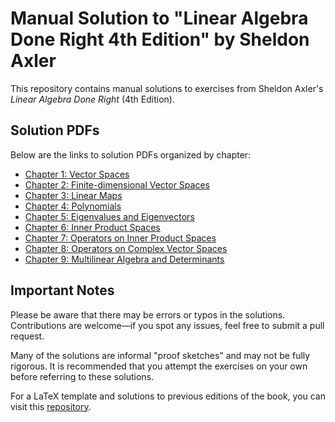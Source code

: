 # Manual Solution to "Linear Algebra Done Right 4th Edition" by Sheldon Axler

This repository contains manual solutions to exercises from Sheldon Axler's *Linear Algebra Done Right* (4th Edition).

## Solution PDFs
Below are the links to solution PDFs organized by chapter:

- [Chapter 1: Vector Spaces](./solution_pdf/chapter1.pdf)
- [Chapter 2: Finite-dimensional Vector Spaces](./solution_pdf/chapter2.pdf)
- [Chapter 3: Linear Maps](./solution_pdf/chapter3.pdf)
- [Chapter 4: Polynomials](./solution_pdf/chapter4.pdf)
- [Chapter 5: Eigenvalues and Eigenvectors](./solution_pdf/chapter5.pdf)
- [Chapter 6: Inner Product Spaces](./solution_pdf/chapter6.pdf)
- [Chapter 7: Operators on Inner Product Spaces](./solution_pdf/chapter7.pdf)
- [Chapter 8: Operators on Complex Vector Spaces](./solution_pdf/chapter8.pdf)
- [Chapter 9: Multilinear Algebra and Determinants](./solution_pdf/chapter9.pdf)


## Important Notes

Please be aware that there may be errors or typos in the solutions. Contributions are welcome—if you spot any issues, feel free to submit a pull request.

Many of the solutions are informal "proof sketches" and may not be fully rigorous. It is recommended that you attempt the exercises on your own before referring to these solutions.

For a LaTeX template and solutions to previous editions of the book, you can visit this [repository](https://github.com/jubnoske08/linear_algebra).